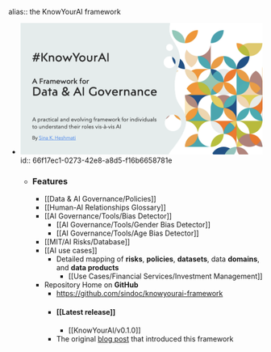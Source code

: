 alias:: the KnowYourAI framework

- ![KnowYourAI-2.png](../assets/KnowYourAI-2_1727102723655_0.png)
  id:: 66f17ec1-0273-42e8-a8d5-f16b6658781e
	- ### Features
		- [[Data & AI Governance/Policies]]
		- [[Human-AI Relationships Glossary]]
		- [[AI Governance/Tools/Bias Detector]]
			- [[AI Governance/Tools/Gender Bias Detector]]
			- [[AI Governance/Tools/Age Bias Detector]]
		- [[MIT/AI Risks/Database]]
		- [[AI use cases]]
			- Detailed mapping of **risks**, **policies**, **datasets**, data **domains**, and **data products**
				- [[Use Cases/Financial Services/Investment Management]]
		- Repository Home on **GitHub**
			- https://github.com/sindoc/knowyourai-framework
			- #### [[Latest release]]
				- [[KnowYourAI/v0.1.0]]
			- The original [blog post](https://lutino.substack.com/p/navigating-the-ai-transition-a-good) that introduced this framework